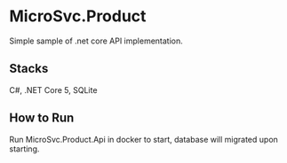 # MicroSvc.Product

Simple sample of .net core API implementation.

## Stacks
C#, .NET Core 5, SQLite

## How to Run

Run MicroSvc.Product.Api in docker to start, database will migrated upon starting.
